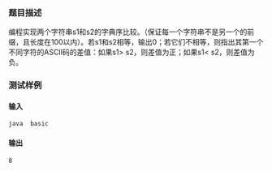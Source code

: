 ### 题目描述

编程实现两个字符串s1和s2的字典序比较。（保证每一个字符串不是另一个的前缀，且长度在100以内）。若s1和s2相等，输出0；若它们不相等，则指出其第一个不同字符的ASCII码的差值：如果s1> s2，则差值为正；如果s1< s2，则差值为负。


### 测试样例
#### 输入
```
java  basic

```
#### 输出
```
8 
```
